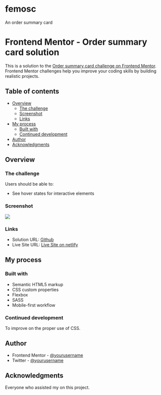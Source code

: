 # femosc
An order summary card 

# Frontend Mentor - Order summary card solution

This is a solution to the [Order summary card challenge on Frontend Mentor](https://www.frontendmentor.io/challenges/order-summary-component-QlPmajDUj). Frontend Mentor challenges help you improve your coding skills by building realistic projects.

## Table of contents

- [Overview](#overview)
  - [The challenge](#the-challenge)
  - [Screenshot](#screenshot)
  - [Links](#links)
- [My process](#my-process)
  - [Built with](#built-with)
  - [Continued development](#continued-development)
- [Author](#author)
- [Acknowledgments](#acknowledgments)

## Overview

### The challenge

Users should be able to:

- See hover states for interactive elements

### Screenshot

![](./ss.jpg)

### Links

- Solution URL: [Github](https://github.com/aeorck/femosc)
- Live Site URL: [Live Site on netlify](https://femosc.netlify.app)

## My process

### Built with

- Semantic HTML5 markup
- CSS custom properties
- Flexbox
- SASS
- Mobile-first workflow

### Continued development

To improve on the proper use of CSS.

## Author

- Frontend Mentor - [@yourusername](https://www.frontendmentor.io/profile/aeorck)
- Twitter - [@yourusername](https://www.twitter.com/datphoenixx)


## Acknowledgments

Everyone who assisted my on this project.
